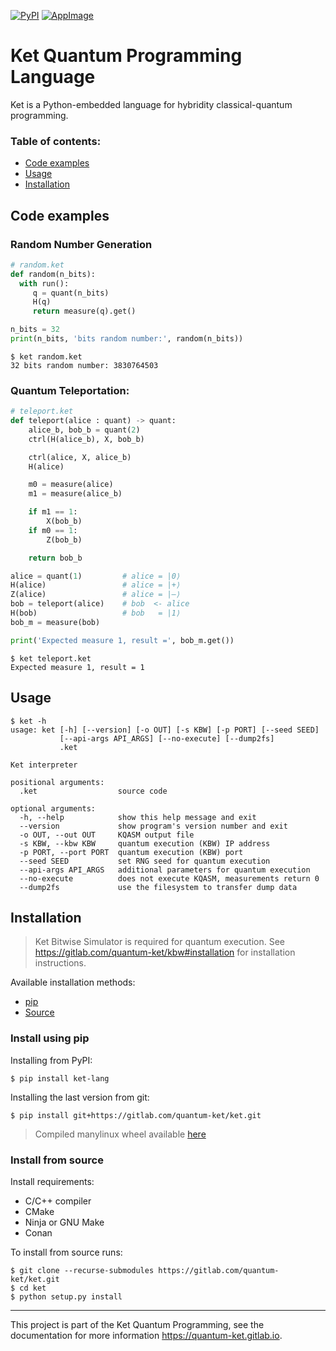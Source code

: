 [![PyPI](https://img.shields.io/pypi/v/ket-lang.svg)](https://pypi.org/project/ket-lang/)
[![AppImage](https://gitlab.com/quantum-ket/ket/badges/master/pipeline.svg)](https://gitlab.com/quantum-ket/ket/-/jobs)

# Ket Quantum Programming Language

Ket is a Python-embedded  language for hybridity classical-quantum  programming.

### Table of contents:

* [Code examples](#code-examples)
* [Usage](#usage)
* [Installation](#installation)

## Code examples

### Random Number Generation

```python
# random.ket
def random(n_bits):
  with run():
     q = quant(n_bits)
     H(q)
     return measure(q).get()

n_bits = 32
print(n_bits, 'bits random number:', random(n_bits))
```

```console
$ ket random.ket
32 bits random number: 3830764503
```

### Quantum Teleportation:

```python
# teleport.ket
def teleport(alice : quant) -> quant:
    alice_b, bob_b = quant(2)
    ctrl(H(alice_b), X, bob_b)

    ctrl(alice, X, alice_b)
    H(alice)

    m0 = measure(alice)
    m1 = measure(alice_b)

    if m1 == 1:
        X(bob_b)
    if m0 == 1:
        Z(bob_b)

    return bob_b

alice = quant(1)         # alice = |0⟩
H(alice)                 # alice = |+⟩
Z(alice)                 # alice = |–⟩
bob = teleport(alice)    # bob  <- alice
H(bob)                   # bob   = |1⟩
bob_m = measure(bob)

print('Expected measure 1, result =', bob_m.get())
```

```console
$ ket teleport.ket
Expected measure 1, result = 1
```

## Usage 

```console
$ ket -h
usage: ket [-h] [--version] [-o OUT] [-s KBW] [-p PORT] [--seed SEED]
           [--api-args API_ARGS] [--no-execute] [--dump2fs]
           .ket

Ket interpreter

positional arguments:
  .ket                  source code

optional arguments:
  -h, --help            show this help message and exit
  --version             show program's version number and exit
  -o OUT, --out OUT     KQASM output file
  -s KBW, --kbw KBW     quantum execution (KBW) IP address
  -p PORT, --port PORT  quantum execution (KBW) port
  --seed SEED           set RNG seed for quantum execution
  --api-args API_ARGS   additional parameters for quantum execution
  --no-execute          does not execute KQASM, measurements return 0
  --dump2fs             use the filesystem to transfer dump data
```

## Installation

> Ket Bitwise Simulator is required for quantum execution. See
> https://gitlab.com/quantum-ket/kbw#installation for installation instructions.

Available installation methods:

* [pip](#install-using-pip)
* [Source](#install-from-source)

### Install using pip

Installing from PyPI:

```console
$ pip install ket-lang
```

Installing the last version from git:

```console
$ pip install git+https://gitlab.com/quantum-ket/ket.git
```

> Compiled manylinux wheel available [here](https://gitlab.com/quantum-ket/ket/-/jobs/artifacts/master/download?job=python_manylinux_wheel)

### Install from source 

Install requirements:

* C/C++ compiler
* CMake
* Ninja or GNU Make
* Conan

To install from source runs:

```console
$ git clone --recurse-submodules https://gitlab.com/quantum-ket/ket.git
$ cd ket
$ python setup.py install
```

-----------

This project is part of the Ket Quantum Programming, see the documentation for
more information https://quantum-ket.gitlab.io.
